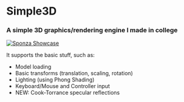 # Simple3D
### A simple 3D graphics/rendering engine I made in college

[![Sponza Showcase](https://img.youtube.com/vi/-xXdZLhu2Z0/0.jpg)](https://youtu.be/-xXdZLhu2Z0)

It supports the basic stuff, such as:
* Model loading
* Basic transforms (translation, scaling, rotation)
* Lighting (using Phong Shading)
* Keyboard/Mouse and Controller input
* NEW: Cook-Torrance specular reflections
